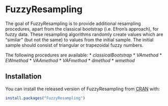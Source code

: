 
<!-- README.md is generated from README.Rmd. Please edit that file -->

# FuzzyResampling

<!-- badges: start -->
<!-- badges: end -->

The goal of FuzzyResampling is to provide additional resampling
procedures, apart from the classical bootstrap (i.e. Efron’s approach),
for fuzzy data. These resampling algorithms randomly create values which
are “similar” (but not the same) to values from the initial sample. The
initial sample should consist of triangular or trapezoidal fuzzy
numbers.

The following procedures are available: \* *classicalBootstrap* \*
*VAmethod* \* *EWmethod* \* *VAAmethod* \* *VAFmethod* \* *dmethod* \*
*wmethod*

## Installation

You can install the released version of FuzzyResampling from
[CRAN](https://CRAN.R-project.org) with:

``` r
install.packages("FuzzyResampling")
```
